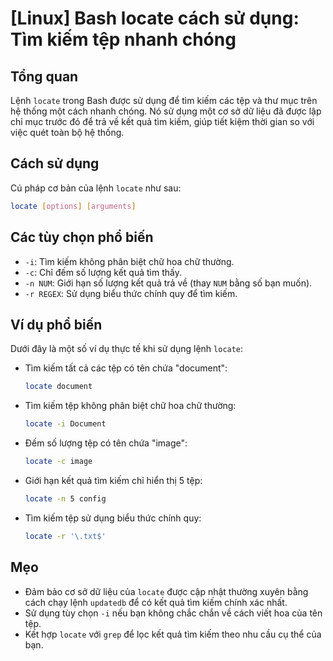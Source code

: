 # [Linux] Bash locate cách sử dụng: Tìm kiếm tệp nhanh chóng

## Tổng quan
Lệnh `locate` trong Bash được sử dụng để tìm kiếm các tệp và thư mục trên hệ thống một cách nhanh chóng. Nó sử dụng một cơ sở dữ liệu đã được lập chỉ mục trước đó để trả về kết quả tìm kiếm, giúp tiết kiệm thời gian so với việc quét toàn bộ hệ thống.

## Cách sử dụng
Cú pháp cơ bản của lệnh `locate` như sau:

```bash
locate [options] [arguments]
```

## Các tùy chọn phổ biến
- `-i`: Tìm kiếm không phân biệt chữ hoa chữ thường.
- `-c`: Chỉ đếm số lượng kết quả tìm thấy.
- `-n NUM`: Giới hạn số lượng kết quả trả về (thay `NUM` bằng số bạn muốn).
- `-r REGEX`: Sử dụng biểu thức chính quy để tìm kiếm.

## Ví dụ phổ biến
Dưới đây là một số ví dụ thực tế khi sử dụng lệnh `locate`:

- Tìm kiếm tất cả các tệp có tên chứa "document":
  ```bash
  locate document
  ```

- Tìm kiếm tệp không phân biệt chữ hoa chữ thường:
  ```bash
  locate -i Document
  ```

- Đếm số lượng tệp có tên chứa "image":
  ```bash
  locate -c image
  ```

- Giới hạn kết quả tìm kiếm chỉ hiển thị 5 tệp:
  ```bash
  locate -n 5 config
  ```

- Tìm kiếm tệp sử dụng biểu thức chính quy:
  ```bash
  locate -r '\.txt$'
  ```

## Mẹo
- Đảm bảo cơ sở dữ liệu của `locate` được cập nhật thường xuyên bằng cách chạy lệnh `updatedb` để có kết quả tìm kiếm chính xác nhất.
- Sử dụng tùy chọn `-i` nếu bạn không chắc chắn về cách viết hoa của tên tệp.
- Kết hợp `locate` với `grep` để lọc kết quả tìm kiếm theo nhu cầu cụ thể của bạn.